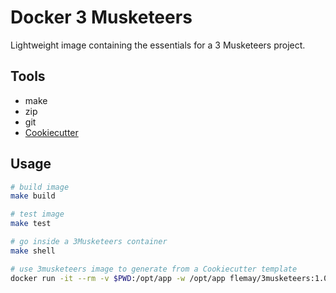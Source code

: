 # Docker 3 Musketeers

Lightweight image containing the essentials for a 3 Musketeers project.

## Tools

- make
- zip
- git
- [Cookiecutter](https://github.com/audreyr/cookiecutter)

## Usage

```bash
# build image
make build

# test image
make test

# go inside a 3Musketeers container
make shell

# use 3musketeers image to generate from a Cookiecutter template
docker run -it --rm -v $PWD:/opt/app -w /opt/app flemay/3musketeers:1.0.0 cookiecutter https://github.com/flemay/3mkts-cookiecutter-echo
```